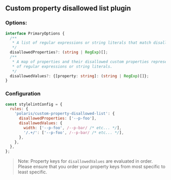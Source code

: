 ## Custom property disallowed list plugin

### Options:

```ts
interface PrimaryOptions {
  /**
   * A list of regular expressions or string literals that match disallowed custom properties.
   */
  disallowedProperties?: (string | RegExp)[];
  /**
   * A map of properties and their disallowed custom properties represented as a list
   * of regular expressions or string literals.
   */
  disallowedValues?: {[property: string]: (string | RegExp)[]};
}
```

### Configuration

```js
const stylelintConfig = {
  rules: {
    'polaris/custom-property-disallowed-list': {
      disallowedProperties: ['--p-foo'],
      disallowedValues: {
        width: ['--p-foo', /--p-bar/ /* etc... */],
        '/.+/': ['--p-foo', /--p-bar/ /* etc... */],
      },
    },
  },
};
```

> Note: Property keys for `disallowedValues` are evaluated in order. Please ensure that you
> order your property keys from most specific to least specific.
